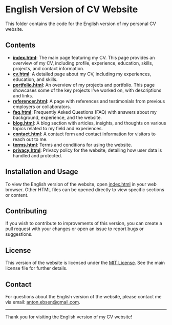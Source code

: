 # English Version of CV Website

This folder contains the code for the English version of my personal CV website.

## Contents

- **[index.html](index.html)**: The main page featuring my CV. This page provides an overview of my CV, including profile, experience, education, skills, projects, and contact information.
- **[cv.html](cv.html)**: A detailed page about my CV, including my experiences, education, and skills.
- **[portfolio.html](portfolio.html)**: An overview of my projects and portfolio. This page showcases some of the key projects I've worked on, with descriptions and links.
- **[referencer.html](referencer.html)**: A page with references and testimonials from previous employers or collaborators.
- **[faq.html](faq.html)**: Frequently Asked Questions (FAQ) with answers about my background, experience, and the website.
- **[blog.html](blog.html)**: A blog section with articles, insights, and thoughts on various topics related to my field and experiences.
- **[contact.html](contact.html)**: A contact form and contact information for visitors to reach out to me.
- **[terms.html](terms.html)**: Terms and conditions for using the website.
- **[privacy.html](privacy.html)**: Privacy policy for the website, detailing how user data is handled and protected.

## Installation and Usage

To view the English version of the website, open [index.html](index.html) in your web browser. Other HTML files can be opened directly to view specific sections or content.

## Contributing

If you wish to contribute to improvements of this version, you can create a pull request with your changes or open an issue to report bugs or suggestions.

## License

This version of the website is licensed under the [MIT License](../LICENSE). See the main license file for further details.

## Contact

For questions about the English version of the website, please contact me via email: [anton.ebsen@gmail.com](mailto:anton.ebsen@gmail.com).

---

Thank you for visiting the English version of my CV website!
